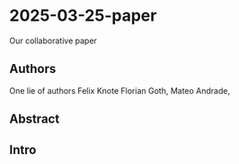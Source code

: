 # 2025-03-25-paper
Our collaborative paper

## Authors
One lie of authors 
Felix Knote
Florian Goth,
Mateo Andrade, 

## Abstract

## Intro

